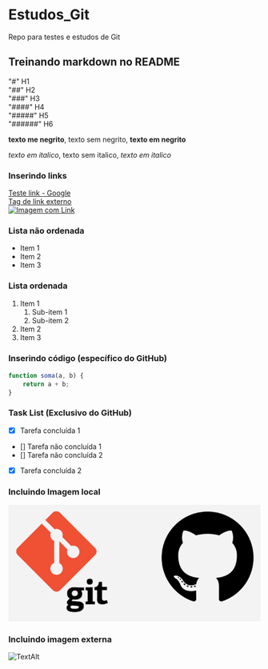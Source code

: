 # Estudos_Git
Repo para testes e estudos de Git

## Treinando markdown no README

"#" H1 <br>
"##" H2 <br>
"###" H3 <br>
"####" H4 <br>
"#####" H5 <br>
"######" H6 <br>

**texto me negrito**, texto sem negrito, __texto em negrito__

*texto em italico*, texto sem italico,  _texto em italico_

### Inserindo links

[Teste link - Google](https://google.com) <br>
[Tag de link externo](https://www.loremipzum.com/pt/) <br>
[![Imagem com Link](https://pngimg.com/uploads/github/github_PNG70.png)](https://github.com/tkusal)

### Lista não ordenada

* Item 1
* Item 2
* Item 3

### Lista ordenada

1. Item 1
    1. Sub-item 1
    2. Sub-item 2
2. Item 2
3. Item 3

### Inserindo código (específico do GitHub)

```javascript
function soma(a, b) {
    return a + b;
}
```

### Task List (Exclusivo do GitHub)

- [x] Tarefa concluída 1
- [] Tarefa não concluída 1
- [] Tarefa não concluída 2
- [x] Tarefa concluída 2


### Incluindo Imagem local

![Logo Git e GitHub - Teste TextAlt](img/Git-e-GitHub.png)

### Incluindo imagem externa

![TextAlt](https://encontreseucodigo.com.br/wp-content/uploads/2021/09/gitHub-e-git-encontre-seu-codigo.png)